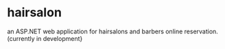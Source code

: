 # hairsalon
an ASP.NET web application for hairsalons and barbers online reservation. 
(currently in development}
